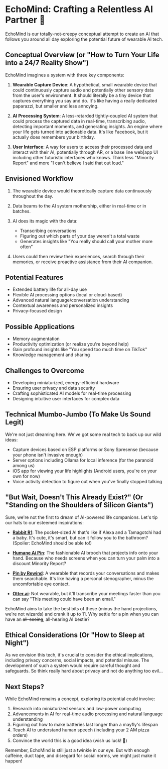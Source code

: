 # EchoMind: Crafting a Relentless AI Partner 🤔

EchoMind is our totally-not-creepy conceptual attempt to create an AI that follows you around all day exploring the potential future of wearable AI tech.

## Conceptual Overview (or "How to Turn Your Life into a 24/7 Reality Show")

EchoMind imagines a system with three key components:

1. **Wearable Capture Device**: A hypothetical, small wearable device that could continuously capture audio and potentially other sensory data from the user's environment. It should literally be a tiny device that captures everything you say and do. It's like having a really dedicated paparazzi, but smaller and less annoying.

2. **AI Processing System**: A less-retarded tightly-coupled AI system that could process the captured data in real-time, transcribing audio, detecting important moments, and generating insights. An engine where your life gets turned into actionable data. It's like Facebook, but it actually does remembers your birthday.

3. **User Interface**: A way for users to access their processed data and interact with their AI, potentially through AR, or a base line web|app UI including other futuristic interfaces who knows. Think less "Minority Report" and more "I can't believe I said that out loud."

## Envisioned Workflow

1. The wearable device would theoretically capture data continuously throughout the day.

2. Data beams to the AI system mothership, either in real-time or in batches.

3. AI does its magic with the data:
   - Transcribing conversations
   - Figuring out which parts of your day weren't a total waste
   - Generates insights like "You really should call your mother more often"

4. Users could then review their experiences, search through their memories, or receive proactive assistance from their AI companion.
   
## Potential Features

- Extended battery life for all-day use
- Flexible AI processing options (local or cloud-based)
- Advanced natural language/conversation understanding
- Contextual awareness and personalized insights
- Privacy-focused design

## Possible Applications

- Memory augmentation
- Productivity optimization (or realize you're beyond help)
- Gain profound insights like "You spend too much time on TikTok"
- Knowledge management and sharing

## Challenges to Overcome

- Developing miniaturized, energy-efficient hardware
- Ensuring user privacy and data security
- Crafting sophisticated AI models for real-time processing
- Designing intuitive user interfaces for complex data

## Technical Mumbo-Jumbo (To Make Us Sound Legit)

We're not just dreaming here. We've got some real tech to back up our wild ideas:

- Capture devices based on ESP platforms or Sony Spresense (because your phone isn't invasive enough)
- Server options including Ollama for local inference (for the paranoid among us)
- iOS app for viewing your life highlights (Android users, you're on your own for now)
- Voice activity detection to figure out when you've finally stopped talking

## "But Wait, Doesn't This Already Exist?" (Or "Standing on the Shoulders of Silicon Giants")

Sure, we're not the first to dream of AI-powered life companions. Let's tip our hats to our esteemed inspirations:

- **[Rabbit R1](https://www.rabbit.tech/rabbit-r1)**: The pocket-sized AI that's like if Alexa and a Tamagotchi had a baby. It's cute, it's smart, but can it follow you to the bathroom? (Spoiler: EchoMind should be able to!)

- **[Humane Ai Pin](https://humane.com/aipin)**: The fashionable AI brooch that projects info onto your hand. Because who needs screens when you can turn your palm into a discount Minority Report?

- **[Pin by Rewind](https://www.tryrewind.ai/pendant)**: A wearable that records your conversations and makes them searchable. It's like having a personal stenographer, minus the uncomfortable eye contact.

- **[Otter.ai](https://otter.ai/)**: Not wearable, but it'll transcribe your meetings faster than you can say "This meeting could have been an email."

EchoMind aims to take the best bits of these (minus the hand projections, we're not wizards) and crank it up to 11. Why settle for a pin when you can have an ~~all-seeing~~, all-hearing AI bestie?

## Ethical Considerations (Or "How to Sleep at Night")
As we envision this tech, it's crucial to consider the ethical implications, including privacy concerns, social impacts, and potential misuse. The development of such a system would require careful thought and safeguards. So think really hard about privacy and not do anything too evil...

## Next Steps?

While EchoMind remains a concept, exploring its potential could involve:

1. Research into miniaturized sensors and low-power computing
2. Advancements in AI for real-time audio processing and natural language understanding
3. Figuring out how to make batteries last longer than a mayfly's lifespan
4. Teach AI to understand human speech (including your 2 AM pizza orders)
5. Convince the world this is a good idea (wish us luck! 🫠)

Remember, EchoMind is still just a twinkle in our eye. But with enough caffeine, duct tape, and disregard for social norms, we might just make it happen!
